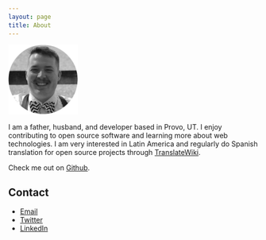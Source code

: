 ```yaml
---
layout: page
title: About
---  
```


<img src="/assets/round_profile.png" width="140" height="140" alt="AlexJP profile picture">

I am a father, husband, and developer based in Provo, UT. I enjoy contributing to open source software and learning more about web technologies. I am very interested in Latin America and regularly do Spanish translation for open source projects through [TranslateWiki](https://translatewiki.net/).  

Check me out on <a href="http://github.com/AJPedersen" target="_blank">Github</a>.

## Contact

* <a href="mailto:alex@alexjp.com" target="_blank">Email</a>
* <a href="https://twitter.com/ajp529" target="_blank">Twitter</a>
* <a href="https://www.linkedin.com/in/alex-pedersen-811a5715" target="_blank">LinkedIn</a>
